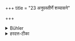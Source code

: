 +++
title = "23 अनुपस्तीर्णे शय्यासने"

+++

<details><summary>Bühler</summary>

23. His couch and seat, must not be covered (with mats).
</details>

<details><summary>हरदत्त-टीका</summary>

## सूत्रम्
अनुपस्तीर्णे शय्यासने ॥ २३ ॥  
## टिप्पनी
शयनं चाऽऽसनं चाऽनुपस्तीर्णे देशे कुर्यात् न तु किञ्चिदुपस्तीर्य ॥२३॥
</details>
